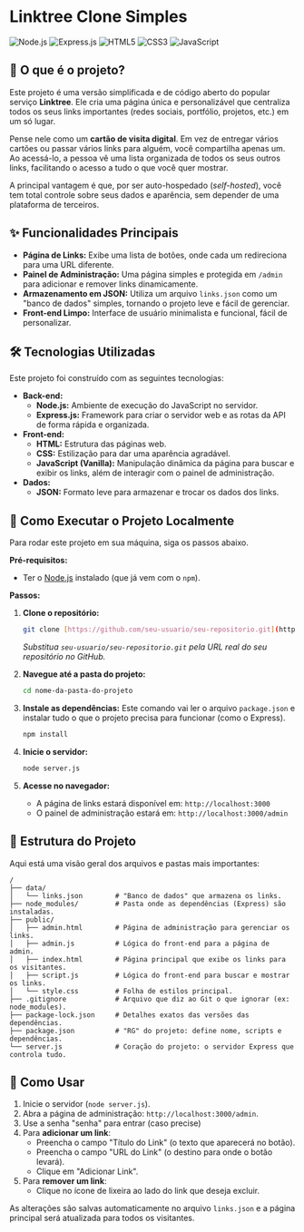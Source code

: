 # Linktree Clone Simples

![Node.js](https://img.shields.io/badge/Node.js-43853D?style=for-the-badge&logo=node.js&logoColor=white)
![Express.js](https://img.shields.io/badge/Express.js-000000?style=for-the-badge&logo=express&logoColor=white)
![HTML5](https://img.shields.io/badge/HTML5-E34F26?style=for-the-badge&logo=html5&logoColor=white)
![CSS3](https://img.shields.io/badge/CSS3-1572B6?style=for-the-badge&logo=css3&logoColor=white)
![JavaScript](https://img.shields.io/badge/JavaScript-F7DF1E?style=for-the-badge&logo=javascript&logoColor=black)

## 🎯 O que é o projeto?

Este projeto é uma versão simplificada e de código aberto do popular serviço **Linktree**. Ele cria uma página única e personalizável que centraliza todos os seus links importantes (redes sociais, portfólio, projetos, etc.) em um só lugar.

Pense nele como um **cartão de visita digital**. Em vez de entregar vários cartões ou passar vários links para alguém, você compartilha apenas um. Ao acessá-lo, a pessoa vê uma lista organizada de todos os seus outros links, facilitando o acesso a tudo o que você quer mostrar.

A principal vantagem é que, por ser auto-hospedado (*self-hosted*), você tem total controle sobre seus dados e aparência, sem depender de uma plataforma de terceiros.

## ✨ Funcionalidades Principais

* **Página de Links:** Exibe uma lista de botões, onde cada um redireciona para uma URL diferente.
* **Painel de Administração:** Uma página simples e protegida em `/admin` para adicionar e remover links dinamicamente.
* **Armazenamento em JSON:** Utiliza um arquivo `links.json` como um "banco de dados" simples, tornando o projeto leve e fácil de gerenciar.
* **Front-end Limpo:** Interface de usuário minimalista e funcional, fácil de personalizar.

## 🛠️ Tecnologias Utilizadas

Este projeto foi construído com as seguintes tecnologias:

* **Back-end:**
    * **Node.js:** Ambiente de execução do JavaScript no servidor.
    * **Express.js:** Framework para criar o servidor web e as rotas da API de forma rápida e organizada.
* **Front-end:**
    * **HTML:** Estrutura das páginas web.
    * **CSS:** Estilização para dar uma aparência agradável.
    * **JavaScript (Vanilla):** Manipulação dinâmica da página para buscar e exibir os links, além de interagir com o painel de administração.
* **Dados:**
    * **JSON:** Formato leve para armazenar e trocar os dados dos links.

## 🚀 Como Executar o Projeto Localmente

Para rodar este projeto em sua máquina, siga os passos abaixo.

**Pré-requisitos:**
* Ter o [Node.js](https://nodejs.org/en/) instalado (que já vem com o `npm`).

**Passos:**

1.  **Clone o repositório:**
    ```bash
    git clone [https://github.com/seu-usuario/seu-repositorio.git](https://github.com/seu-usuario/seu-repositorio.git)
    ```
    *Substitua `seu-usuario/seu-repositorio.git` pela URL real do seu repositório no GitHub.*

2.  **Navegue até a pasta do projeto:**
    ```bash
    cd nome-da-pasta-do-projeto
    ```

3.  **Instale as dependências:**
    Este comando vai ler o arquivo `package.json` e instalar tudo o que o projeto precisa para funcionar (como o Express).
    ```bash
    npm install
    ```

4.  **Inicie o servidor:**
    ```bash
    node server.js
    ```

5.  **Acesse no navegador:**
    * A página de links estará disponível em: `http://localhost:3000`
    * O painel de administração estará em: `http://localhost:3000/admin`

## 📂 Estrutura do Projeto

Aqui está uma visão geral dos arquivos e pastas mais importantes:

```text
/
├── data/
│   └── links.json        # "Banco de dados" que armazena os links.
├── node_modules/         # Pasta onde as dependências (Express) são instaladas.
├── public/
│   ├── admin.html        # Página de administração para gerenciar os links.
│   ├── admin.js          # Lógica do front-end para a página de admin.
│   ├── index.html        # Página principal que exibe os links para os visitantes.
│   ├── script.js         # Lógica do front-end para buscar e mostrar os links.
│   └── style.css         # Folha de estilos principal.
├── .gitignore            # Arquivo que diz ao Git o que ignorar (ex: node_modules).
├── package-lock.json     # Detalhes exatos das versões das dependências.
├── package.json          # "RG" do projeto: define nome, scripts e dependências.
└── server.js             # Coração do projeto: o servidor Express que controla tudo.
```

## 📝 Como Usar

1.  Inicie o servidor (`node server.js`).
2.  Abra a página de administração: `http://localhost:3000/admin`.
3.  Use a senha "senha" para entrar (caso precise)
4.  Para **adicionar um link**:
    * Preencha o campo "Título do Link" (o texto que aparecerá no botão).
    * Preencha o campo "URL do Link" (o destino para onde o botão levará).
    * Clique em "Adicionar Link".
5.  Para **remover um link**:
    * Clique no ícone de lixeira ao lado do link que deseja excluir.

As alterações são salvas automaticamente no arquivo `links.json` e a página principal será atualizada para todos os visitantes.

